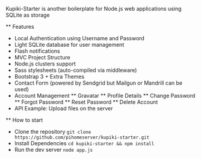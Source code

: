 Kupiki-Starter is another boilerplate for Node.js web applications using SQLite as storage

** Features

* Local Authentication using Username and Password
* Light SQLite database for user management
* Flash notifications
* MVC Project Structure
* Node.js clusters support
* Sass stylesheets (auto-compiled via middleware)
* Bootstrap 3 + Extra Themes
* Contact Form (powered by Sendgrid but Mailgun or Mandrill can be used)
* Account Management
** Gravatar
** Profile Details
** Change Password
** Forgot Password
** Reset Password
** Delete Account
* API Example: Upload files on the server


** How to start

- Clone the repository 
    ```git clone https://github.com/pihomeserver/kupiki-starter.git```
- Install Dependencies 
    ```cd kupiki-starter && npm install```
- Run the dev server
    ```node app.js```
